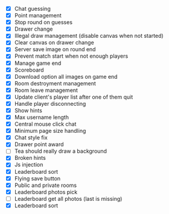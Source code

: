  - [x] Chat guessing
 - [x] Point management
 - [x] Stop round on guesses
 - [x] Drawer change
 - [x] Illegal draw management (disable canvas when not started)
 - [x] Clear canvas on drawer change
 - [x] Server save image on round end
 - [x] Prevent match start when not enough players
 - [x] Manage game end
 - [x] Scoreboard
 - [x] Download option all images on game end
 - [x] Room destroyment management
 - [x] Room leave management
 - [x] Update client's player list after one of them quit
 - [x] Handle player disconnecting
 - [x] Show hints
 - [x] Max username length
 - [x] Central mouse click chat
 - [x] Minimum page size handling
 - [x] Chat style fix
 - [x] Drawer point award
 - [ ] Tea should really draw a background
 - [x] Broken hints
 - [x] Js injection
 - [x] Leaderboard sort
 - [x] Flying save button
 - [x] Public and private rooms
 - [x] Leaderboard photos pick
 - [ ] Leaderboard get all photos (last is missing)
 - [x] Leaderboard sort
